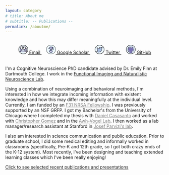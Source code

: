 ```yaml
---
layout: category
# title: About me
# subtitle: -- Publications -- 
permalink: /aboutme/
---
```

<div style="text-align: center; padding: 20px;">
  <a href="mailto:csava.gr@dartmouth.edu" style="margin-right: 15px;">
    <img src="/img/email.png" alt="Email" style="width: 30px;">
    <span>Email</span>
  </a>
  <a href="https://scholar.google.com/citations?user=c0vFC1MAAAAJ&hl=en" style="margin-right: 15px;">
    <img src="/img/scholar.png" alt="Google Scholar" style="width: 30px;">
    <span>Google Scholar</span>
  </a>
  <a href="https://twitter.com/csavasegal" style="margin-right: 15px;">
    <img src="/img/twitter.png" alt="Twitter/X" style="width: 30px;">
    <span>Twitter</span>
  </a>
  <a href="https://github.com/csavasegal">
    <img src="/img/github.png" alt="GitHub" style="width: 30px;">
    <span>GitHub</span>
  </a>
</div>

<!-- How do our past experiences inform how we process new information? How do individuals reach different interpretations of the exact same experience?  -->
I'm a Cognitive Neuroscience PhD candidate advised by Dr. Emily Finn at Dartmouth College. I work in the [Functional Imaging and Naturalistic Neuroscience Lab](https://thefinnlab.github.io/research/).

Using a combination of neuroimaging and behavioral methods, I'm interested in how we integrate incoming information with existent knowledge and how this may differ meaningfully at the individual level.  Currently, I am funded by an <a href="https://researchtraining.nih.gov/programs/fellowships/F31" style="color: grey">F31 NRSA Fellowship</a>. I was previously supported by an NSF GRFP. I got my Bachelor's from the University of Chicago where I completed my thesis with <a href="http://casasanto.com/" style="color: grey">Daniel Casasanto</a> and worked with <a href="https://voices.uchicago.edu/gomezlab/" style="color: grey">Christopher Gomez</a> and in the <a href="https://awhvogellab.com/" style="color: grey">Awh-Vogel Lab</a>. I then worked as a lab manager/research assistant at Stanford in <a href="https://med.stanford.edu/parvizi-lab.html" style="color: grey">Josef Parvizi's lab</a>.


I also am interested in science communication and public education. Prior to graduate school, I did some medical editing and informally worked in classrooms (specifically, Pre-K and 12th grade, so I got both crazy ends of the K-12 system). Most recently, I've been designing and teaching extended learning classes which I've been really enjoying!

<!-- One of the questions I've been exploring is how we reach variable interpretations of the same experience - I'm interested in measuring endogenous individual variability in neural activity and its subsequent effects on behavior, and in experimentally manipulating context to understand how this variability arises "naturally".  -->


[Click to see selected recent publications and presentations](/publications) 
          











